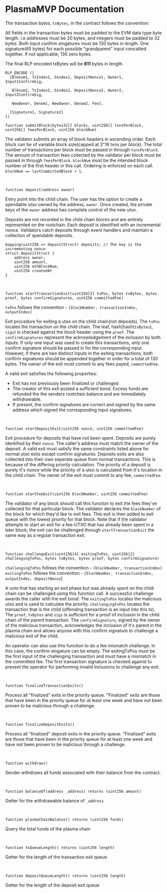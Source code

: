# PlasmaMVP Documentation

The transaction bytes, `txBytes`, in the contract follows the convention:  

All fields in the transaction bytes must be padded to the EVM data type byte length.
i.e addresses must be 20 bytes, and integers must be padded to 32 bytes. Both input confirm singatures must be 130 bytes in length.
One signature(65 bytes) for each possible "grandparent" input concatted together. If not applicable, 130 zero bytes.

The final RLP encoded txBytes will be **811** bytes in length.
```
RLP_ENCODE ([
  [Blknum1, TxIndex1, Oindex1, DepositNonce1, Owner1, Input1ConfirmSig,

   Blknum2, TxIndex2, Oindex2, DepositNonce2, Owner2, Input2ConfirmSig,

   NewOwner, Denom1, NewOwner, Denom2, Fee],

  [Signature1, Signature2]
])
```
```solidity
function submitBlock(bytes32[] blocks, uint256[] txnsPerBlock, uint256[] feesPerBlock, uint256 blockNum)
```
The validator submits an array of block headers in ascending order. Each block can be of variable block size(capped at 2^16 txns per block). The total number of transactions per block must be passed in through `txnsPerBlock`. The amount of transaction fees collected by the validator per block must be passed in through `feesPerBlock`.
`blockNum` must be the intended block number of the first header in this call. Ordering is enforced on each call. `blockNum == lastCommittedBlock + 1`.

<br >

```solidity
function deposit(address owner)
```
Entry point into the child chain. The user has the option to create a spendable utxo owned by the address, `owner`. Once created,
the private keys of the `owner` address has complete control of the new utxo.

Deposits are not recorded in the child chain blocks and are entirely represented on the rootchain. Each deposit is identified with an incremental nonce.
Validators catch deposits through event handlers and maintain a collection of spendable deposits.
```solidity
mapping(uint256 => depositStruct) deposits; // The key is the incrementing nonce
struct depositStruct {
    address owner,
    uint256 amount,
    uint256 ethBlockNum,
    uint256 createdAt
}
```

<br />

```solidity
function startTransactionExit(uint256[3] txPos, bytes txBytes, bytes proof, bytes confirmSignatures, uint256 committedFee)
```
`txPos` follows the convention - `[blockNumber, transactionIndex, outputIndex]`

Exit procedure for exiting a utxo on the child chain(not deposits). The `txPos` locates the transaction on the child chain. The leaf, hash(hash(`txBytes`), `sigs`) is checked against the block header using the `proof`.
The `confirmSignatures` represent the acknowledgement of the inclusion by both inputs. If only one input was used to create this transactions, only one confirm signature should be passed in for the corresponding
input. However, if there are two distinct inputs in the exiting transactions, both confirm signatures should be appended together in order for a total of 130 bytes. The owner of the exit must commit to any fees payed, `committedFee`.

A valid exit satisfies the following properties:
  - Exit has not previously been finalized or challenged
  - The creator of this exit posted a sufficient bond. Excess funds are refunded the the senders rootchain balance and are immediately withdrawable.
  - If present, the confirm signatures are correct and signed by the same address which signed the corresponding input signatures.

<br />

```solidity
function startDepositExit(uint256 nonce, uint256 committedFee)
```
Exit procedure for deposits that have not been spent. Deposits are purely identified by their `nonce`. The caller's address must match the owner of the deposit.
A valid exit must satisfy the same constraints listed above for normal utxo exits except confirm signatures. Deposits exits are also collected into their own seperate queue from normal transactions.
This is because of the differing priority calculation. The priority of a deposit is purely it's nonce while the priority of a utxo is calculated from it's location in the child chain. The owner of the exit must
commit to any fee, `committedFee`.

<br />

```solidity
function startFeeExit(uint256 blockNumber, uint256 committedFee)
```
The validator of any block should call this function to exit the fees they've collected for that particular block.
The validator declares the `blockNumber` of the block for which they'd like to exit fees. This exit is then added to exit queue with the lowest priority for that block.
Note that if the validator attempts to start an exit for a fee-UTXO that has already been spent in a later block, the exit can be challenged through `startTransactionExit` the same way as a regular transaction exit.

<br />

```solidity
function challengeExit(uint256[4] exitingTxPos, uint256[2] challengingTxPos, bytes txBytes, bytes proof, bytes confirmSignature)
```
`challengingTxPos` follows the convention - `[blockNumber, transactionIndex]`  
`exitingTxPos` follows the convention - `[blockNumber, transactionIndex, outputIndex, depositNonce`]

A uxto that has starting an exit phase but was already spent on the child chain can be challenged using this function call. A successful challenge awards the caller with the exit bond.
The `exitingTxPos` locates the malicious utxo and is used to calculate the priority. `challengingTxPos` locates the transaction that is the child (offending transaction is an input into this tx).
The `proof`, `txBytes` and `sigs` is sufficient for a proof of inclusion in the child chain of the parent transaction. The `confirmSignature`, signed by the owner of the malicious transaction,
acknowledges the inclusion of it's parent in the plasma chain and allows anyone with this confirm signature to challenge a malicious exit of the child.

An operator can also use this function to do a fee mismatch challenge. In this case, the confirm singature can be empty. The exitingTxPos must be the first input of the challenging transaction
and must have a mismatch in the committed fee. The first transaction signature is checked against to prevent the operator for performing invalid inclusions to challenge any exit.

<br />

```solidity
function finalizeTransactionExits()
```
Process all "finalized" exits in the priority queue. "Finalized" exits are those that have been in the priority queue for at least one week and have not been proven to be malicious through a challenge.

<br />

```solidity
function finalizeDepositExits()
```
Process all "finalized" deposit exits in the priority queue. "Finalized" exits are those that have been in the priority queue for at least one week and have not been proven to be malicious through a challenge.

<br />

```solidity
function withdraw()
```
Sender withdraws all funds associated with their balance from the contract.

<br />

```solidity
function balanceOf(address _address) returns (uint256 amount)
```
Getter for the withdrawable balance of `_address`

<br />

```solidity
function plasmaChainBalance() returns (uint256 funds)
```
Query the total funds of the plasma chain

<br />

```solidity
function txQueueLength() returns (uint256 length)
```
Getter for the length of the transaction exit queue

<br />

```solidity
function depositQueueLength() returns (uint256 length)
```
Getter for the length of the deposit exit queue
